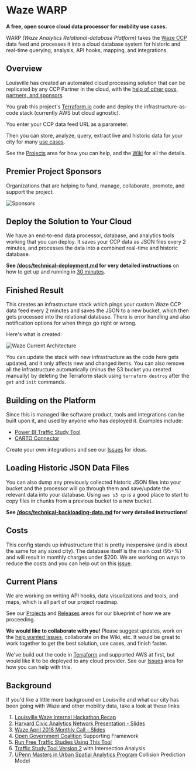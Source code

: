 # Waze WARP 

**A free, open source cloud data processor for mobility use cases.**

WARP *(Waze Analytics Relational-database Platform)* takes the [Waze CCP](https://www.waze.com/ccp) data feed and processes it into a cloud database system for historic and real-time querying, analysis, API hooks, mapping, and integrations.

## Overview

Louisville has created an automated cloud processing solution that can be replicated by any CCP Partner in the cloud, with the [help of other govs, partners, and sponsors](https://github.com/LouisvilleMetro/WazeCCPProcessor/wiki/Waze-CCP-Collaborative-Processor).

You grab this project's [Terraform.io](http://www.terraform.io) code and deploy the infrastructure-as-code stack (currently AWS but cloud agnostic).

You enter your CCP data feed URL as a parameter.

Then you can store, analyze, query, extract live and historic data for your city for many [use cases](https://github.com/LouisvilleMetro/WazeCCPProcessor/wiki/Use-Cases).

See the [Projects](https://github.com/LouisvilleMetro/WazeCCPProcessor/projects) area for how you can help, and the [Wiki](https://github.com/LouisvilleMetro/WazeCCPProcessor/wiki) for all the details.

## Premier Project Sponsors

Organizations that are helping to fund, manage, collaborate, promote, and support the project.

![Sponsors](https://i.imgur.com/yjT2Y8u.jpg)

## Deploy the Solution to Your Cloud

We have an end-to-end data processor, database, and analytics tools working that you can deploy.  It saves your CCP data as JSON files every 2 minutes, and processes the data into a combined real-time and historic database.

**See [/docs/technical-deployment.md](/docs/technical-deployment.md) for very detailed instructions** on how to get up and running in [30 minutes](https://twitter.com/brendanbabb/status/994314335634604032).

## Finished Result

This creates an infrastructure stack which pings your custom Waze CCP data feed every 2 minutes and saves the JSON to a new bucket, which then gets processed into the relational database.  There is error handling and also notification options for when things go right or wrong.  

Here's what is created:

![Waze Current Architecture](docs/Current%20Architecture.png "Waze Current Architecture")

You can update the stack with new infrastructure as the code here gets updated, and it only affects new and changed items. You can also remove all the infrastructure automatically (minus the S3 bucket you created manually) by deleting the Terraform stack using `terraform destroy` after the `get` and `init` commands. 

## Building on the Platform

Since this is managed like software product, tools and integrations can be built upon it, and used by anyone who has deployed it.  Examples include:

- [Power BI Traffic Study Tool](https://medium.com/louisville-metro-opi2/how-we-do-free-traffic-studies-with-waze-data-and-how-you-can-too-a550b0728f65)
- [CARTO Connector](https://carto.com/blog/announcing-carto-waze-open-source-connector/)

Create your own integrations and see our [Issues](https://github.com/LouisvilleMetro/WazeCCPProcessor/issues) for ideas.

## Loading Historic JSON Data Files

You can also dump any previously collected historic JSON files into your bucket and the processor will go through them and save/update the relevant data into your database.  Using `aws s3 cp` is a good place to start to copy files in chunks from a previous bucket to a new bucket.  

**See [/docs/technical-backloading-data.md](/docs/technical-backloading-data.md) for very detailed instructions!**

## Costs

This config stands up infrastructure that is pretty inexpensive (and is about the same for any sized city). The database itself is the main cost (95+%) and will result in monthly charges under $200.  We are working on ways to reduce the costs and you can help out on this [issue](https://github.com/LouisvilleMetro/WazeCCPProcessor/issues/32).

## Current Plans

We are working on writing API hooks, data visualizations and tools, and maps, which is all part of our project roadmap.

See our [Projects](https://github.com/LouisvilleMetro/WazeCCPProcessor/projects) and [Releases](https://github.com/LouisvilleMetro/WazeCCPProcessor/releases) areas for our blueprint of how we are proceeding. 

**We would like to collaborate with you!**  Please suggest updates, work on the [help wanted issues](https://github.com/LouisvilleMetro/WazeCCPProcessor/issues?q=is%3Aissue+is%3Aopen+label%3A%22help+wanted%22), collaborate on the Wiki, etc.  It would be great to work together to get the best solution, use cases, and finish faster.   

We've build out the code in [Terraform](http://www.terraform.io) and supported AWS at first, but would like it to be deployed to any cloud provider.  See our [Issues](https://github.com/LouisvilleMetro/WazeCCPProcessor/issues) area for how you can help with this.

## Background

If you'd like a little more background on Louisville and what our city has been going with Waze and other mobility data, take a look at these links:

1. [Louisville Waze Internal Hackathon Recap](https://medium.com/louisville-metro-opi2/waze-louisvilles-first-internal-hackathon-647363a85392)
2. [Harvard Civic Analytics Network Presentation - Slides](https://docs.google.com/presentation/d/1esPVvhuIRjD199rN8aimK_XcmCt0pJOkjEIyCMhGKks/)
3. [Waze April 2018 Monthly Call - Slides](https://docs.google.com/presentation/d/1loAV4BDAUyXdrn44QoLmYiwZdLmL59C4jvJGlZ1a-AY/)
4. [Open Government Coalition](https://www.govintheopen.com/) Supporting Framework
5. [Run Free Traffic Studies Using This Tool](https://medium.com/louisville-metro-opi2/how-we-do-free-traffic-studies-with-waze-data-and-how-you-can-too-a550b0728f65)
6. [Traffic Study Tool Version 2](https://medium.com/louisville-metro-opi2/data-driven-governance-reflecting-on-opi2-bdd324aefbdc) with Intersection Analysis
7. [UPenn Masters in Urban Spatial Analytics Program](https://insiderlouisville.com/government/infrastructure/a-new-data-project-aims-to-predict-louisville-traffic-collisions/) Collision Prediction Model


